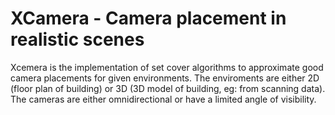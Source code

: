 # XCamera - Camera placement in realistic scenes
Xcemera is the implementation of set cover algorithms to approximate good camera placements for given environments.
The enviroments are either 2D (floor plan of building) or 3D (3D model of building, eg: from scanning data).
The cameras are either omnidirectional or have a limited angle of visibility.

